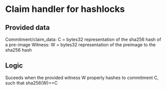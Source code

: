 # Claim handler for hashlocks

## Provided data

Commitment/claim_data: C = bytes32 representation of the sha256 hash of a pre-image
Witness: W = bytes32 representation of the preimage to the sha256 hash

## Logic

Suceeds when the provided witness W properly hashes to commitment C, such that sha256(W)==C
